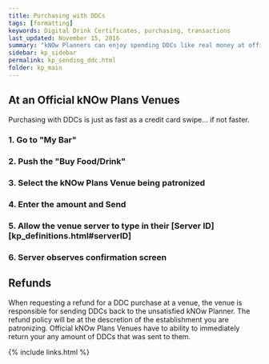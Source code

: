 ```yaml
---
title: Purchasing with DDCs
tags: [formatting]
keywords: Digital Drink Certificates, purchasing, transactions
last_updated: November 15, 2016
summary: "kNOw Planners can enjoy spending DDCs like real money at official kNOw Plans Venues.  Purchasing with DDCs is just as fast as a credit card swipe... if not faster."
sidebar: kp_sidebar
permalink: kp_sending_ddc.html
folder: kp_main
---
```


## At an Official kNOw Plans Venues
Purchasing with DDCs is just as fast as a credit card swipe... if not faster. 

### 1. Go to "My Bar"
### 2. Push the "Buy Food/Drink" 
### 3. Select the kNOw Plans Venue being patronized
### 4. Enter the amount and Send
### 5. Allow the venue server to type in their [Server ID][kp_definitions.html#serverID]
### 6. Server observes confirmation screen

## Refunds
When requesting a refund for a DDC purchase at a venue, the venue is responsible for sending DDCs back to the unsatisfied kNOw Planner.  The refund policy will be at the descretion of the establishment you are patronizing.  Official kNOw Plans Venues have to ability to immediately return your any amount of DDCs that was sent to them.


{% include links.html %}
